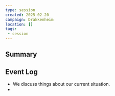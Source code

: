 ```yaml
---
type: session
created: 2025-02-20
campaign: Drakkenheim
location: []
tags:
 - session
---
```



## Summary

## Event Log

- We discuss things about our current situation.
- 


